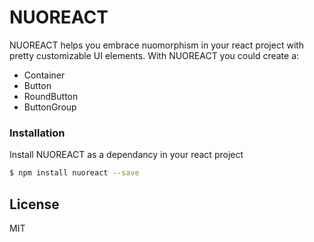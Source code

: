 # NUOREACT

NUOREACT helps you embrace nuomorphism in your react project with pretty customizable UI elements.
With NUOREACT you could create a:

- Container
- Button
- RoundButton
- ButtonGroup

### Installation

Install NUOREACT as a dependancy in your react project

```sh
$ npm install nuoreact --save
```

## License

MIT
